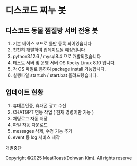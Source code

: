 # 디스코드 찌누 봇
## 디스코드 동물 찜질방 서버 전용 봇
1. 기본 베이스 코드로 틀만 등록 되어있습니다
2. 천천히 개발하여 업데이트될 예정입니다
3. python3.12.6 / mysql8.4 으로 개발되었습니다
4. 테스트 서버 및 운영 서버 OS Rocky Linux 8.10 입니다.
5. 각 OS 파일로 통하여 package install 가능합니다.
6. 실행파일 start.sh / start.bat 올려드렸습니다.

## 업데이트 현황
1. 휴대폰인증, 휴대폰 광고 수신
2. CHATGPT 연동 작업 ( 현재 명령어만 가능 )
3. 채팅로그 자동 저장
4. 파일 자동 다운로드
5. messages 삭제, 수정 기능 추가
6. event 등 log 서비스 제작


개발중단

Copyright ©2025 MeatRoast(Dohwan Kim). All rights reserve
